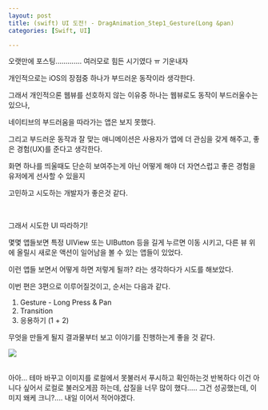 ```yaml
---
layout: post
title: (swift) UI 도전! - DragAnimation_Step1_Gesture(Long &pan)
categories: [Swift, UI]

---
```




오랫만에 포스팅............. 여러모로 힘든 시기였다 ㅠ 기운내자

개인적으로는 iOS의 장점중 하나가 부드러운 동작이라 생각한다.

그래서 개인적으론 웹뷰를 선호하지 않는 이유중 하나는 웹뷰로도 동작이 부드러울수는 있으나,

네이티브의 부드러움을 따라가는 앱은 보지 못했다.

그리고 부드러운 동작과 잘 맞는 애니메이션은 사용자가 앱에 더 관심을 갖게 해주고, 좋은 경험(UX)를 준다고 생각한다.

화면 하나를 띄울때도 단순히 보여주는게 아닌 어떻게 해야 더 자연스럽고 좋은 경험을 유저에게 선사할 수 있을지

고민하고 시도하는 개발자가 좋은것 같다. 

<br>

그래서 시도한 UI 따라하기!

몇몇 앱들보면 특정 UIView 또는 UIButton 등을 길게 누르면 이동 시키고, 다른 뷰 위에 올릴시 새로운 액션이 일어남을 볼 수 있는 앱들이 있었다. 

이런 앱들 보면서 어떻게 하면 저렇게 될까? 라는 생각하다가 시도를 해보았다.

이번 편은 3편으로 이루어질것이고, 순서는 다음과 같다.

1. Gesture - Long Press & Pan
2. Transition
3. 응용하기 (1 + 2)


무엇을 만들게 될지 결과물부터 보고 이야기를 진행하는게 좋을 것 같다.

![](/assets/images/2020-03-01/gif1.gif)


<br>
아아... 테마 바꾸고 이미지를 로컬에서 못불러서 푸시하고 확인하는것 반복하다 이건 아니다 싶어서
로컬로 불러오게끔 하는데, 삽질을 너무 많이 했다.....
그건 성공했는데, 이미지 왜케 크니?....
내일 이어서 적어야겠다.

